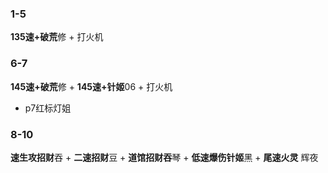 ### 1-5
**135速+破荒**修 + 打火机
### 6-7
**145速+破荒**修 + **145速+针姬**06 + 打火机
- p7红标灯姐
### 8-10
**速生攻招财**吞 + **二速招财**豆 + **道馆招财吞**琴 + **低速爆伤针姬**黑 + **尾速火灵** 辉夜
